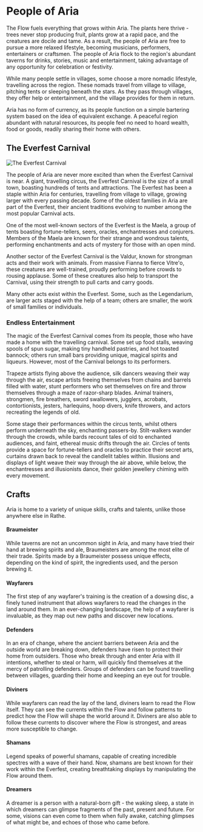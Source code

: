# People of Aria

The Flow fuels everything that grows within Aria. The plants here thrive - trees never stop producing fruit, plants grow at a rapid pace, and the creatures are docile and tame. As a result, the people of Aria are free to pursue a more relaxed lifestyle, becoming musicians, performers, entertainers or craftsmen. The people of Aria flock to the region's abundant taverns for drinks, stories, music and entertainment, taking advantage of any opportunity for celebration or festivity.

While many people settle in villages, some choose a more nomadic lifestyle, travelling across the region. These nomads travel from village to village, pitching tents or sleeping beneath the stars. As they pass through villages, they offer help or entertainment, and the village provides for them in return.

Aria has no form of currency, as its people function on a simple bartering system based on the idea of equivalent exchange. A peaceful region abundant with natural resources, its people feel no need to hoard wealth, food or goods, readily sharing their home with others.

## The Everfest Carnival

![The Everfest Carnival](https://d2hl7maqck52px.cloudfront.net/continents/rathe/aria/everfest.webp)

The people of Aria are never more excited than when the Everfest Carnival is near. A giant, travelling circus, the Everfest Carnival is the size of a small town, boasting hundreds of tents and attractions. The Everfest has been a staple within Aria for centuries, travelling from village to village, growing larger with every passing decade. Some of the oldest families in Aria are part of the Everfest, their ancient traditions evolving to number among the most popular Carnival acts.

One of the most well-known sectors of the Everfest is the Maela, a group of tents boasting fortune-tellers, seers, oracles, enchantresses and conjurers. Members of the Maela are known for their strange and wondrous talents, performing enchantments and acts of mystery for those with an open mind.

Another sector of the Everfest Carnival is the Valdur, known for strongman acts and their work with animals. From massive Fianna to fierce Vitre'o, these creatures are well-trained, proudly performing before crowds to rousing applause. Some of these creatures also help to transport the Carnival, using their strength to pull carts and carry goods.

Many other acts exist within the Everfest. Some, such as the Legendarium, are larger acts staged with the help of a team; others are smaller, the work of small families or individuals.

### Endless Entertainment
The magic of the Everfest Carnival comes from its people, those who have made a home with the travelling carnival. Some set up food stalls, weaving spools of spun sugar, making tiny handheld pastries, and hot toasted bannock; others run small bars providing unique, magical spirits and liqueurs. However, most of the Carnival belongs to its performers.

Trapeze artists flying above the audience, silk dancers weaving their way through the air, escape artists freeing themselves from chains and barrels filled with water, stunt performers who set themselves on fire and throw themselves through a maze of razor-sharp blades. Animal trainers, strongmen, fire breathers, sword swallowers, jugglers, acrobats, contortionists, jesters, harlequins, hoop divers, knife throwers, and actors recreating the legends of old.

Some stage their performances within the circus tents, whilst others perform underneath the sky, enchanting passers-by. Stilt-walkers wander through the crowds, while bards recount tales of old to enchanted audiences, and faint, ethereal music drifts through the air. Circles of tents provide a space for fortune-tellers and oracles to practice their secret arts, curtains drawn back to reveal the candlelit tables within. Illusions and displays of light weave their way through the air above, while below, the enchantresses and illusionists dance, their golden jewellery chiming with every movement.

## Crafts
Aria is home to a variety of unique skills, crafts and talents, unlike those anywhere else in Rathe.

#### Braumeister
While taverns are not an uncommon sight in Aria, and many have tried their hand at brewing spirits and ale, Braumeisters are among the most elite of their trade. Spirits made by a Braumeister possess unique effects, depending on the kind of spirit, the ingredients used, and the person brewing it.

#### Wayfarers
The first step of any wayfarer's training is the creation of a dowsing disc, a finely tuned instrument that allows wayfarers to read the changes in the land around them. In an ever-changing landscape, the help of a wayfarer is invaluable, as they map out new paths and discover new locations.

#### Defenders
In an era of change, where the ancient barriers between Aria and the outside world are breaking down, defenders have risen to protect their home from outsiders. Those who break through and enter Aria with ill intentions, whether to steal or harm, will quickly find themselves at the mercy of patrolling defenders. Groups of defenders can be found travelling between villages, guarding their home and keeping an eye out for trouble.

#### Diviners
While wayfarers can read the lay of the land, diviners learn to read the Flow itself. They can see the currents within the Flow and follow patterns to predict how the Flow will shape the world around it. Diviners are also able to follow these currents to discover where the Flow is strongest, and areas more susceptible to change.

#### Shamans
Legend speaks of powerful shamans, capable of creating incredible spectres with a wave of their hand. Now, shamans are best known for their work within the Everfest, creating breathtaking displays by manipulating the Flow around them.

#### Dreamers
A dreamer is a person with a natural-born gift - the waking sleep, a state in which dreamers can glimpse fragments of the past, present and future. For some, visions can even come to them when fully awake, catching glimpses of what might be, and echoes of those who came before.
